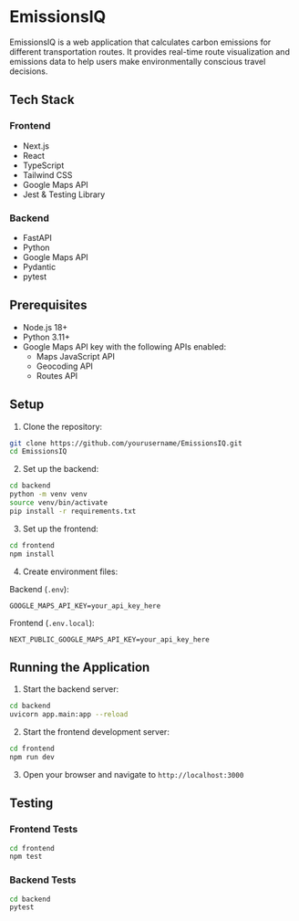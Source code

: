 # EmissionsIQ

EmissionsIQ is a web application that calculates carbon emissions for different transportation routes. It provides real-time route visualization and emissions data to help users make environmentally conscious travel decisions.

## Tech Stack

### Frontend
- Next.js
- React
- TypeScript
- Tailwind CSS
- Google Maps API
- Jest & Testing Library

### Backend
- FastAPI
- Python
- Google Maps API
- Pydantic
- pytest

## Prerequisites

- Node.js 18+
- Python 3.11+
- Google Maps API key with the following APIs enabled:
  - Maps JavaScript API
  - Geocoding API
  - Routes API

## Setup

1. Clone the repository:
```bash
git clone https://github.com/yourusername/EmissionsIQ.git
cd EmissionsIQ
```

2. Set up the backend:
```bash
cd backend
python -m venv venv
source venv/bin/activate 
pip install -r requirements.txt
```

3. Set up the frontend:
```bash
cd frontend
npm install
```

4. Create environment files:

Backend (`.env`):
```
GOOGLE_MAPS_API_KEY=your_api_key_here
```

Frontend (`.env.local`):
```
NEXT_PUBLIC_GOOGLE_MAPS_API_KEY=your_api_key_here
```

## Running the Application

1. Start the backend server:
```bash
cd backend
uvicorn app.main:app --reload
```

2. Start the frontend development server:
```bash
cd frontend
npm run dev
```

3. Open your browser and navigate to `http://localhost:3000`

## Testing

### Frontend Tests
```bash
cd frontend
npm test
```

### Backend Tests
```bash
cd backend
pytest
```
